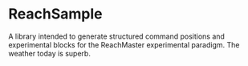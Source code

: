 # ReachSample
A library intended to generate structured command positions and experimental blocks for the ReachMaster experimental paradigm. 
The weather today is superb.